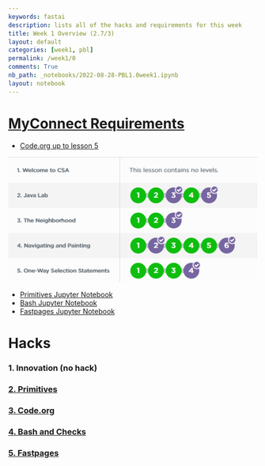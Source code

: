 ```yaml
---
keywords: fastai
description: lists all of the hacks and requirements for this week
title: Week 1 Overview (2.7/3)
layout: default
categories: [week1, pbl]
permalink: /week1/0
comments: True
nb_path: _notebooks/2022-08-28-PBL1.0week1.ipynb
layout: notebook
---
```


<!--
#################################################
### THIS FILE WAS AUTOGENERATED! DO NOT EDIT! ###
#################################################
# file to edit: _notebooks/2022-08-28-PBL1.0week1.ipynb
-->

<div class="container" id="notebook-container">
        
<div class="cell border-box-sizing text_cell rendered"><div class="inner_cell">
<div class="text_cell_render border-box-sizing rendered_html">
<h1 id="MyConnect-Requirements"><a href="https://poway.instructure.com/courses/127262/assignments/2295018">MyConnect Requirements</a><a class="anchor-link" href="#MyConnect-Requirements"> </a></h1><ul>
<li><a href="https://slimeyturtles.github.io/VSCODE/week1/3">Code.org up to lesson 5</a></li>
</ul>
<p><img src="https://raw.githubusercontent.com/SlimeyTurtles/VSCODE/master/images/week1/1.3.png" alt="picture of code.org"></p>
<ul>
<li><a href="https://slimeyturtles.github.io/VSCODE/week1/2">Primitives Jupyter Notebook</a></li>
<li><a href="https://slimeyturtles.github.io/VSCODE/week1/4">Bash Jupyter Notebook</a></li>
<li><a href="https://slimeyturtles.github.io/VSCODE/week1/5">Fastpages Jupyter Notebook</a></li>
</ul>

</div>
</div>
</div>
<div class="cell border-box-sizing text_cell rendered"><div class="inner_cell">
<div class="text_cell_render border-box-sizing rendered_html">
<h1 id="Hacks">Hacks<a class="anchor-link" href="#Hacks"> </a></h1><h3 id="1.-Innovation-(no-hack)">1. Innovation (no hack)<a class="anchor-link" href="#1.-Innovation-(no-hack)"> </a></h3><h3 id="2.-Primitives"><a href="https://slimeyturtles.github.io/VSCODE/week1/2">2. Primitives</a><a class="anchor-link" href="#2.-Primitives"> </a></h3><h3 id="3.-Code.org"><a href="https://slimeyturtles.github.io/VSCODE/week1/3">3. Code.org</a><a class="anchor-link" href="#3.-Code.org"> </a></h3><h3 id="4.-Bash-and-Checks"><a href="https://slimeyturtles.github.io/VSCODE/week1/4">4. Bash and Checks</a><a class="anchor-link" href="#4.-Bash-and-Checks"> </a></h3><h3 id="5.-Fastpages"><a href="https://slimeyturtles.github.io/VSCODE/week1/5">5. Fastpages</a><a class="anchor-link" href="#5.-Fastpages"> </a></h3>
</div>
</div>
</div>
</div>
 

